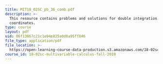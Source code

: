 ```yaml
---
title: MIT18_02SC_pb_36_comb.pdf
description: >-
  This resource contains problems and solutions for double integration in polar
  coordinates. 
type: course
layout: pdf
uid: 06f13867c21c1e94e825a0d0a95ff846
file_type: application/pdf
file_location: >-
  https://open-learning-course-data-production.s3.amazonaws.com/18-02sc-multivariable-calculus-fall-2010/06f13867c21c1e94e825a0d0a95ff846_MIT18_02SC_pb_36_comb.pdf
course_id: 18-02sc-multivariable-calculus-fall-2010
---
```

